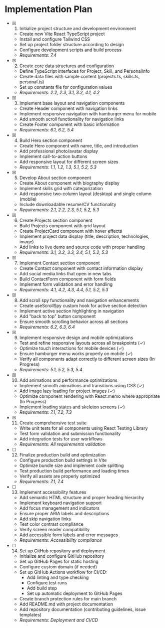# Implementation Plan

- [x] 1. Initialize project structure and development environment

  - Create new Vite React TypeScript project
  - Install and configure Tailwind CSS
  - Set up project folder structure according to design
  - Configure development scripts and build process
  - *Requirements: 7.4*

- [x] 2. Create core data structures and configuration

  - Define TypeScript interfaces for Project, Skill, and PersonalInfo
  - Create data files with sample content (projects.ts, skills.ts, personal.ts)
  - Set up constants file for configuration values
  - *Requirements: 2.2, 2.3, 3.1, 3.2, 4.1, 4.2*

- [x] 3. Implement base layout and navigation components

  - Create Header component with navigation links
  - Implement responsive navigation with hamburger menu for mobile
  - Add smooth scroll functionality for navigation links
  - Create Footer component with basic information
  - *Requirements: 6.1, 6.2, 5.4*

- [x] 4. Build Hero section component

  - Create Hero component with name, title, and introduction
  - Add professional photo/avatar display
  - Implement call-to-action buttons
  - Add responsive layout for different screen sizes
  - *Requirements: 1.1, 1.2, 1.3, 5.1, 5.2, 5.3*

- [x] 5. Develop About section component

  - Create About component with biography display
  - Implement skills grid with categorization
  - Add responsive two-column layout (desktop) and single column (mobile)
  - Include downloadable resume/CV functionality
  - *Requirements: 2.1, 2.2, 2.3, 5.1, 5.2, 5.3*

- [x] 6. Create Projects section component

  - Build Projects component with grid layout
  - Create ProjectCard component with hover effects
  - Implement project data display (title, description, technologies, image)
  - Add links to live demo and source code with proper handling
  - *Requirements: 3.1, 3.2, 3.3, 3.4, 5.1, 5.2, 5.3*

- [x] 7. Implement Contact section component

  - Create Contact component with contact information display
  - Add social media links that open in new tabs
  - Build ContactForm component with form fields
  - Implement form validation and error handling
  - *Requirements: 4.1, 4.2, 4.3, 4.4, 5.1, 5.2, 5.3*

- [x] 8. Add scroll spy functionality and navigation enhancements

  - Create useScrollSpy custom hook for active section detection
  - Implement active section highlighting in navigation
  - Add "back to top" button component
  - Ensure smooth scrolling behavior across all sections
  - *Requirements: 6.2, 6.3, 6.4*

- [x] 9. Implement responsive design and mobile optimizations

  - Test and refine responsive layouts across all breakpoints (✓)
  - Optimize touch interactions for mobile devices (✓)
  - Ensure hamburger menu works properly on mobile (✓)
  - Verify all components adapt correctly to different screen sizes (In Progress)
  - *Requirements: 5.1, 5.2, 5.3, 5.4*

- [x] 10. Add animations and performance optimizations

  - Implement smooth animations and transitions using CSS (✓)
  - Add image lazy loading for project images (✓)
  - Optimize component rendering with React.memo where appropriate (In Progress)
  - Implement loading states and skeleton screens (✓)
  - *Requirements: 7.1, 7.2, 7.3*

- [x] 11. Create comprehensive test suite

  - Write unit tests for all components using React Testing Library
  - Test form validation and submission functionality
  - Add integration tests for user workflows
  - *Requirements: All requirements validation*

- [ ] 12. Finalize production build and optimization

  - Configure production build settings in Vite
  - Optimize bundle size and implement code splitting
  - Test production build performance and loading times
  - Verify all assets are properly optimized
  - *Requirements: 7.1, 7.4*

- [ ] 13. Implement accessibility features

  - Add semantic HTML structure and proper heading hierarchy
  - Implement keyboard navigation support
  - Add focus management and indicators
  - Ensure proper ARIA labels and descriptions
  - Add skip navigation links
  - Test color contrast compliance
  - Verify screen reader compatibility
  - Add accessible form labels and error messages
  - *Requirements: Accessibility compliance*

- [ ] 14. Set up GitHub repository and deployment

  - Initialize and configure GitHub repository
  - Set up GitHub Pages for static hosting
  - Configure custom domain (if needed)
  - Set up GitHub Actions workflow for CI/CD:
    - Add linting and type checking
    - Configure test runs
    - Add build step
    - Set up automatic deployment to GitHub Pages
  - Create branch protection rules for main branch
  - Add README.md with project documentation
  - Add repository documentation (contributing guidelines, issue templates)
  - *Requirements: Deployment and CI/CD*
